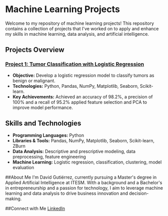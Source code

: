 # Machine Learning Projects

Welcome to my repository of machine learning projects! This repository contains a collection of projects that I've worked on to apply and enhance my skills in machine learning, data analysis, and artificial intelligence.

## Projects Overview

### [Project 1: Tumor Classification with Logistic Regression](https://github.com/DAGV001/Modelos-de-aprendizaje/blob/main/Early_Detection_of_Malignant_Tumors_A_Logistic_Regression_Approach%20(1).ipynb)
- **Objective:** Develop a logistic regression model to classify tumors as benign or malignant.
- **Technologies:** Python, Pandas, NumPy, Matplotlib, Seaborn, Scikit-learn.
- **Key Achievements:** Achieved an accuracy of 98.2%, a precision of 100% and a recall of 95.2% applied feature selection and PCA to improve model performance.

## Skills and Technologies
- **Programming Languages:** Python
- **Libraries & Tools:** Pandas, NumPy, Matplotlib, Seaborn, Scikit-learn, ZBurn
- **Data Analysis:** Descriptive and prescriptive modeling, data preprocessing, feature engineering
- **Machine Learning:** Logistic regression, classification, clustering, model evaluation

##About Me
I'm David Gutiérrez, currently pursuing a Master's degree in Applied Artificial Intelligence at ITESM. With a background and a Bachelor's in entrepreneurship and a passion for technology, I aim to leverage machine learning and data analysis to drive business innovation and decision-making.

##Connect with Me
[LinkedIn](https://www.linkedin.com/in/davidgutierreztec/)
